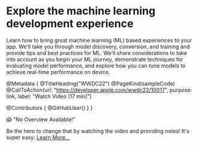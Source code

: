 # Explore the machine learning development experience

Learn how to bring great machine learning (ML) based experiences to your app. We'll take you through model discovery, conversion, and training and provide tips and best practices for ML. We'll share considerations to take into account as you begin your ML journey, demonstrate techniques for evaluating model performance, and explore how you can tune models to achieve real-time performance on device.

@Metadata {
   @TitleHeading("WWDC22")
   @PageKind(sampleCode)
   @CallToAction(url: "https://developer.apple.com/wwdc22/10017", purpose: link, label: "Watch Video (17 min)")

   @Contributors {
      @GitHubUser(<replace this with your GitHub handle>)
   }
}

😱 "No Overview Available!"

Be the hero to change that by watching the video and providing notes! It's super easy:
 [Learn More…](https://wwdcnotes.com/documentation/wwdcnotes/contributing)
